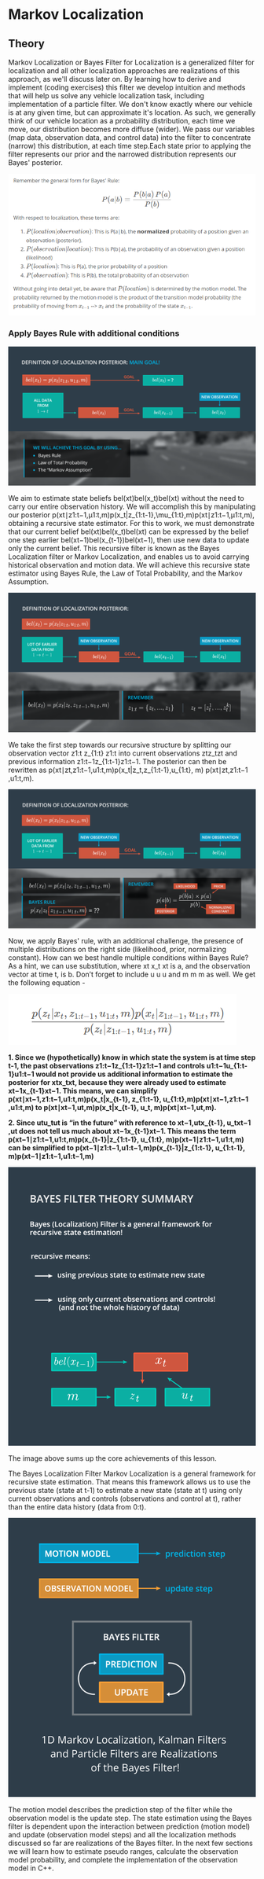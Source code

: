 # Markov Localization

## Theory

Markov Localization or Bayes Filter for Localization is a generalized filter for localization and all other localization approaches are realizations of this approach, as we'll discuss later on.
By learning how to derive and implement (coding exercises) this filter we develop intuition and methods that will help us solve any vehicle localization task, including implementation of a particle filter. We don't know exactly where our vehicle is at any given time, but can approximate it's location. As such, we generally think of our vehicle location as a probability distribution, each time we move, our distribution becomes more diffuse (wider). We pass our variables (map data, observation data, and control data) into the filter to concentrate (narrow) this distribution, at each time step.Each state prior to applying the filter represents our prior and the narrowed distribution represents our Bayes' posterior.

![image1](./images/bayes_rule.png)

### Apply Bayes Rule with additional conditions

![image2](./images/image01.png)

We aim to estimate state beliefs bel(xt)bel(x_t)bel(xt​) without the need to carry our entire observation history. We will accomplish this by manipulating our posterior p(xt∣z1:t−1,μ1:t,m)p(x_t|z_{1:t-1},\mu_{1:t},m)p(xt​∣z1:t−1​,μ1:t​,m), obtaining a recursive state estimator. For this to work, we must demonstrate that our current belief bel(xt)bel(x_t)bel(xt​) can be expressed by the belief one step earlier bel(xt−1)bel(x_{t-1})bel(xt−1​), then use new data to update only the current belief. This recursive filter is known as the Bayes Localization filter or Markov Localization, and enables us to avoid carrying historical observation and motion data. We will achieve this recursive state estimator using Bayes Rule, the Law of Total Probability, and the Markov Assumption.

![image3](./images/image02.png)

We take the first step towards our recursive structure by splitting our observation vector z1:t z_{1:t} z1:t​ into current observations ztz_tzt​ and previous information z1:t−1z_{1:t-1}z1:t−1​. The posterior can then be rewritten as p(xt∣zt,z1:t−1,u1:t,m)p(x_t|z_t,z_{1:t-1},u_{1:t}, m) p(xt​∣zt​,z1:t−1​,u1:t​,m).

![image4](./images/image03.png)

Now, we apply Bayes' rule, with an additional challenge, the presence of multiple distributions on the right side (likelihood, prior, normalizing constant). How can we best handle multiple conditions within Bayes Rule? As a hint, we can use substitution, where xt x_t xt​ is a, and the observation vector at time t, is b. Don’t forget to include u u u and m m m as well. We get the following equation -

![image5](./images/bayes_rule2.png)

**1. Since we (hypothetically) know in which state the system is at time step t-1, the past observations z1:t−1z_{1:t-1}z1:t−1​ and controls u1:t−1u_{1:t-1}u1:t−1​ would not provide us additional information to estimate the posterior for xtx_txt​, because they were already used to estimate xt−1x_{t-1}xt−1​. This means, we can simplify p(xt∣xt−1,z1:t−1,u1:t,m)p(x_t|x_{t-1}, z_{1:t-1}, u_{1:t},m)p(xt​∣xt−1​,z1:t−1​,u1:t​,m) to p(xt∣xt−1,ut,m)p(x_t|x_{t-1}, u_t, m)p(xt​∣xt−1​,ut​,m).**

**2. Since utu_tut​ is “in the future” with reference to xt−1,utx_{t-1}, u_txt−1​,ut​ does not tell us much about xt−1x_{t-1}xt−1​. This means the term p(xt−1∣z1:t−1,u1:t,m)p(x_{t-1}|z_{1:t-1}, u_{1:t}, m)p(xt−1​∣z1:t−1​,u1:t​,m) can be simplified to p(xt−1∣z1:t−1,u1:t−1,m)p(x_{t-1}|z_{1:t-1}, u_{1:t-1}, m)p(xt−1​∣z1:t−1​,u1:t−1​,m)**

![image6](./images/bayes_filter_summary.png)

The image above sums up the core achievements of this lesson.

The Bayes Localization Filter Markov Localization is a general framework for recursive state estimation.
That means this framework allows us to use the previous state (state at t-1) to estimate a new state (state at t) using only current observations and controls (observations and control at t), rather than the entire data history (data from 0:t).

![image6](./images/bayes_filter_summary2.png)

The motion model describes the prediction step of the filter while the observation model is the update step.
The state estimation using the Bayes filter is dependent upon the interaction between prediction (motion model) and update (observation model steps) and all the localization methods discussed so far are realizations of the Bayes filter.
In the next few sections we will learn how to estimate pseudo ranges, calculate the observation model probability, and complete the implementation of the observation model in C++.



